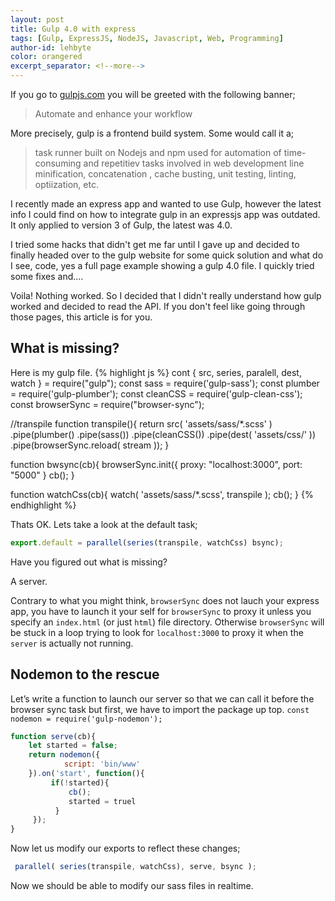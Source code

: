 ```yaml
---
layout: post
title: Gulp 4.0 with express
tags: [Gulp, ExpressJS, NodeJS, Javascript, Web, Programming]
author-id: lehbyte
color: orangered
excerpt_separator: <!--more-->
---
```


If you go to [gulpjs.com](https://gulpjs.com) you will be greeted with the following banner;
> Automate and enhance your workflow

More precisely, gulp is a frontend build system. Some would call it a;
> task runner built on Nodejs and npm used for automation of time-consuming and repetitiev tasks involved in web development line minification, concatenation , cache busting, unit testing, linting, optiization, etc. 
<!--more-->
I recently made an express app and wanted to use Gulp, however the latest info I could find on how to integrate gulp in an expressjs app was outdated. It only applied to version 3 of Gulp, the latest was 4.0. 

I tried some hacks that didn't get me far until I gave up and decided to finally headed over to the gulp website for some quick solution and what do I see, code, yes a full page example showing a gulp 4.0 file. I quickly tried some fixes and....

Voila! Nothing worked. So I decided that I didn't really understand how gulp worked and decided to read the API. If you don't feel like going through those pages, this article is for you. 
## What is missing?

Here is my gulp file. 
{% highlight js %}
cont { src, series, paralell, dest, watch } = require("gulp");
const sass = require('gulp-sass');
const plumber = require('gulp-plumber');
const cleanCSS = require('gulp-clean-css');
const browserSync = require("browser-sync");

//transpile
function transpile(){
    return src( 'assets/sass/*.scss' )
        .pipe(plumber()
        .pipe(sass())
        .pipe(cleanCSS())
        .pipe(dest( 'assets/css/' ))
        .pipe(browserSync.reload( stream ));
}

function bwsync(cb){
    browserSync.init({
        proxy: "localhost:3000",
        port: "5000"
    } cb();
}

function watchCss(cb){
    watch( 'assets/sass/*.scss', transpile );
    cb();
}
{% endhighlight %}

Thats OK.
Lets take a look at the default task;

```js
export.default = parallel(series(transpile, watchCss) bsync);
```

Have you figured out what is missing? 

A server.

Contrary to what you might think, `browserSync` does not lauch your express app, you have to launch it your self for `browserSync` to proxy it unless you specify an `index.html` (or just `html`) file directory. Otherwise `browserSync` will be stuck in a loop trying to look for `localhost:3000`  to proxy it when the `server` is actually not running.

## Nodemon to the rescue

Let’s write a function to launch our server so that we can call it before the browser sync task but first, we have to import the package up top.
`const nodemon = require('gulp-nodemon');`

```js
function serve(cb){
    let started = false;
    return nodemon({
            script: 'bin/www'
    }).on('start', function(){
         if(!started){
             cb();
             started = truel
          }
     });
}
```

Now let us modify our exports to reflect these changes;

```js
 parallel( series(transpile, watchCss), serve, bsync );
```

Now we should be able to modify our sass files in realtime.